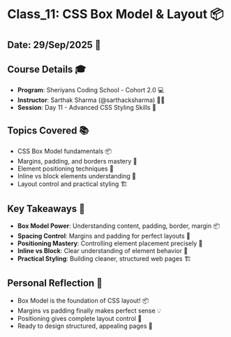 # Class_11: CSS Box Model & Layout 📦

## Date: 29/Sep/2025 📅

## Course Details 🎓
* **Program**: Sheriyans Coding School - Cohort 2.0 💻
* **Instructor**: Sarthak Sharma (@sarthacksharma) 👨‍🏫
* **Session**: Day 11 - Advanced CSS Styling Skills 🎯

## Topics Covered 📚
* CSS Box Model fundamentals 📦
* Margins, padding, and borders mastery 📐
* Element positioning techniques 🎯
* Inline vs block elements understanding 🔲
* Layout control and practical styling 🏗️

## Key Takeaways 🎯
* **Box Model Power**: Understanding content, padding, border, margin 📦
* **Spacing Control**: Margins and padding for perfect layouts 📐
* **Positioning Mastery**: Controlling element placement precisely 🎯
* **Inline vs Block**: Clear understanding of element behavior 🔲
* **Practical Styling**: Building cleaner, structured web pages 🏗️

## Personal Reflection 💭
* Box Model is the foundation of CSS layout! 📦
* Margins vs padding finally makes perfect sense 💡
* Positioning gives complete layout control 🎨
* Ready to design structured, appealing pages 🚀
